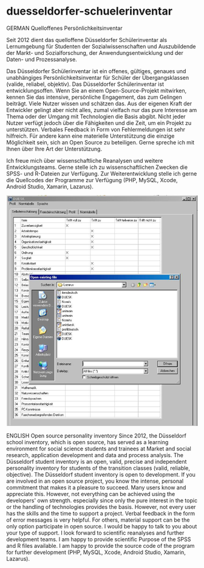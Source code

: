 # duesseldorfer-schuelerinventar
GERMAN
Quelloffenes Persönlichkeitsinventar

Seit 2012 dient das quelloffene Düsseldorfer Schülerinventar als Lernumgebung für Studenten der Sozialwissenschaften und Auszubildende der 
Markt- und Sozialforschung, der Anwendungsentwicklung und der Daten- und Prozessanalyse.

Das Düsseldorfer Schülerinventar ist ein offenes, gültiges, genaues und unabhängiges Persönlichkeitsinventar für Schüler 
der Übergangsklassen (valide, reliabel, objektiv). Das Düsseldorfer Schülerinventar ist entwicklungsoffen. 
Wenn Sie an einem Open-Source-Projekt mitwirken, kennen Sie das intensive, persönliche Engagement, das zum Gelingen beiträgt. 
Viele Nutzer wissen und schätzen das. Aus der eigenen Kraft der Entwickler gelingt aber nicht alles, 
zumal vielfach nur das pure Interesse am Thema oder der Umgang mit Technologien die Basis abgibt. 
Nicht jeder Nutzer verfügt jedoch über die Fähigkeiten und die Zeit, um ein Projekt zu unterstützen. 
Verbales Feedback in Form von Fehlermeldungen ist sehr hilfreich. Für andere kann eine materielle Unterstützung die einzige Möglichkeit sein, 
sich an Open Source zu beteiligen. Gerne spreche ich mit Ihnen über Ihre Art der Unterstützung.

Ich freue mich über wissenschaftliche Reanalysen und weitere Entwicklungsteams. Gerne stelle ich zu wissenschaftlichen 
Zwecken die SPSS- und R-Dateien zur Verfügung. Zur Weiterentwicklung stelle ich gerne die Quellcodes der Programme zur Verfügung 
(PHP, MySQL, Xcode, Android Studio, Xamarin, Lazarus).

![s](./lazarus.jpg)

ENGLISH
Open source personality inventory Since 2012, the Düsseldorf school inventory, which is open source, has served as a learning environment for social science students and trainees at Market and social research, application development and data and process analysis. The Düsseldorf student inventory is an open, valid, precise and independent personality inventory for students of the transition classes (valid, reliable, objective). The Düsseldorf student inventory is open to development. If you are involved in an open source project, you know the intense, personal commitment that makes it a pleasure to succeed. Many users know and appreciate this. However, not everything can be achieved using the developers' own strength. especially since only the pure interest in the topic or the handling of technologies provides the basis. However, not every user has the skills and the time to support a project. Verbal feedback in the form of error messages is very helpful. For others, material support can be the only option participate in open source. I would be happy to talk to you about your type of support. I look forward to scientific reanalyses and further development teams. I am happy to provide scientific Purpose of the SPSS and R files available. I am happy to provide the source code of the program for further development (PHP, MySQL, Xcode, Android Studio, Xamarin, Lazarus).
